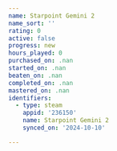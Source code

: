 ```yaml
---
name: Starpoint Gemini 2
name_sort: ''
rating: 0
active: false
progress: new
hours_played: 0
purchased_on: .nan
started_on: .nan
beaten_on: .nan
completed_on: .nan
mastered_on: .nan
identifiers:
  - type: steam
    appid: '236150'
    name: Starpoint Gemini 2
    synced_on: '2024-10-10'

---
```

